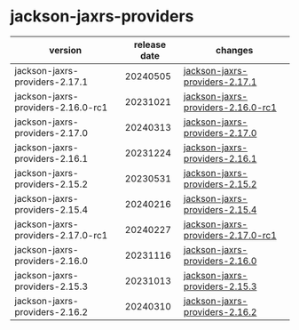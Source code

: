 # jackson-jaxrs-providers

|              version               | release date |                                        changes                                         |
|------------------------------------|--------------|----------------------------------------------------------------------------------------|
| jackson-jaxrs-providers-2.17.1     | 20240505     | [jackson-jaxrs-providers-2.17.1](./jackson-jaxrs-providers-2.17.1-20240505.md)         |
| jackson-jaxrs-providers-2.16.0-rc1 | 20231021     | [jackson-jaxrs-providers-2.16.0-rc1](./jackson-jaxrs-providers-2.16.0-rc1-20231021.md) |
| jackson-jaxrs-providers-2.17.0     | 20240313     | [jackson-jaxrs-providers-2.17.0](./jackson-jaxrs-providers-2.17.0-20240313.md)         |
| jackson-jaxrs-providers-2.16.1     | 20231224     | [jackson-jaxrs-providers-2.16.1](./jackson-jaxrs-providers-2.16.1-20231224.md)         |
| jackson-jaxrs-providers-2.15.2     | 20230531     | [jackson-jaxrs-providers-2.15.2](./jackson-jaxrs-providers-2.15.2-20230531.md)         |
| jackson-jaxrs-providers-2.15.4     | 20240216     | [jackson-jaxrs-providers-2.15.4](./jackson-jaxrs-providers-2.15.4-20240216.md)         |
| jackson-jaxrs-providers-2.17.0-rc1 | 20240227     | [jackson-jaxrs-providers-2.17.0-rc1](./jackson-jaxrs-providers-2.17.0-rc1-20240227.md) |
| jackson-jaxrs-providers-2.16.0     | 20231116     | [jackson-jaxrs-providers-2.16.0](./jackson-jaxrs-providers-2.16.0-20231116.md)         |
| jackson-jaxrs-providers-2.15.3     | 20231013     | [jackson-jaxrs-providers-2.15.3](./jackson-jaxrs-providers-2.15.3-20231013.md)         |
| jackson-jaxrs-providers-2.16.2     | 20240310     | [jackson-jaxrs-providers-2.16.2](./jackson-jaxrs-providers-2.16.2-20240310.md)         |


